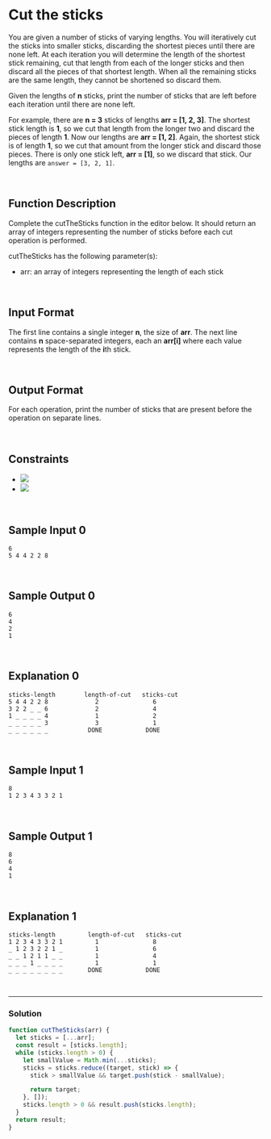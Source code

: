 # Cut the sticks
  
You are given a number of sticks of varying lengths. You will iteratively cut the sticks into smaller sticks, discarding the shortest pieces until there are none left. At each iteration you will determine the length of the shortest stick remaining, cut that length from each of the longer sticks and then discard all the pieces of that shortest length. When all the remaining sticks are the same length, they cannot be shortened so discard them.

Given the lengths of **n** sticks, print the number of sticks that are left before each iteration until there are none left.

For example, there are **n = 3** sticks of lengths **arr = [1, 2, 3]**. The shortest stick length is **1**, so we cut that length from the longer two and discard the pieces of length **1**. Now our lengths are **arr = [1, 2]**. Again, the shortest stick is of length **1**, so we cut that amount from the longer stick and discard those pieces. There is only one stick left, **arr = [1]**, so we discard that stick. Our lengths are `answer = [3, 2, 1]`.

<br/>

## Function Description

Complete the cutTheSticks function in the editor below. It should return an array of integers representing the number of sticks before each cut operation is performed.

cutTheSticks has the following parameter(s):

- arr: an array of integers representing the length of each stick

<br/>

## Input Format

The first line contains a single integer **n**, the size of **arr**. 
The next line contains **n** space-separated integers, each an **arr[i]** where each value represents the length of the **i**th stick.

<br/>

## Output Format

For each operation, print the number of sticks that are present before the operation on separate lines.

<br/>

## Constraints

- ![](https://latex.codecogs.com/gif.latex?1\leq&space;n\leq&space;1000)
- ![](https://latex.codecogs.com/gif.latex?1\leq&space;arr[i]\leq&space;1000)

<br/>

## Sample Input 0
```
6
5 4 4 2 2 8
```

<br/>

## Sample Output 0
```
6
4
2
1
```

<br/>

## Explanation 0
```
sticks-length        length-of-cut   sticks-cut
5 4 4 2 2 8             2               6
3 2 2 _ _ 6             2               4
1 _ _ _ _ 4             1               2
_ _ _ _ _ 3             3               1
_ _ _ _ _ _           DONE            DONE
```

<br/>

## Sample Input 1
```
8
1 2 3 4 3 3 2 1
```

<br/>

## Sample Output 1
```
8
6
4
1
```

<br/>

## Explanation 1
```
sticks-length         length-of-cut   sticks-cut
1 2 3 4 3 3 2 1         1               8
_ 1 2 3 2 2 1 _         1               6
_ _ 1 2 1 1 _ _         1               4
_ _ _ 1 _ _ _ _         1               1
_ _ _ _ _ _ _ _       DONE            DONE
```

<br/>

---

### Solution

```javascript
function cutTheSticks(arr) {
  let sticks = [...arr];
  const result = [sticks.length];
  while (sticks.length > 0) {
    let smallValue = Math.min(...sticks);
    sticks = sticks.reduce((target, stick) => {
      stick > smallValue && target.push(stick - smallValue);

      return target;
    }, []);
    sticks.length > 0 && result.push(sticks.length);
  }
  return result;
}
```